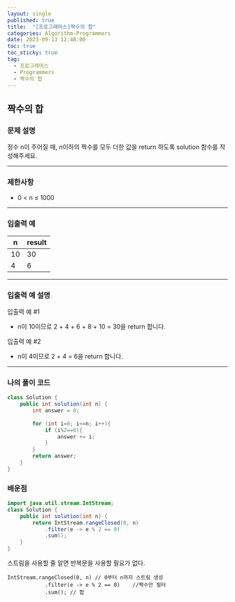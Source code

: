 ```yaml
---
layout: single
published: true
title:  "[프로그래머스]짝수의 합"
categories: Algorithm-Programmers
date: 2023-09-13 12:48:00
toc: true
toc_sticky: true
tag:   
  - 프로그래머스
  - Programmers
  - 짝수의 합
---
```


## 짝수의 합

### 문제 설명

정수 n이 주어질 때, n이하의 짝수를 모두 더한 값을 return 하도록 solution 함수를 작성해주세요.

----------------

### 제한사항

* 0 < n ≤ 1000

----------------

### 입출력 예



|n	|result|
|---|---|
|10	|30|
|4	|6|

  
----------------
### 입출력 예 설명

입출력 예 #1  

* n이 10이므로 2 + 4 + 6 + 8 + 10 = 30을 return 합니다.
  

입출력 예 #2  

* n이 4이므로 2 + 4 = 6을 return 합니다.



----------------

### 나의 풀이 코드

```java
class Solution {
    public int solution(int n) {
        int answer = 0;
        
        for (int i=0; i<=n; i++){
            if (i%2==0){
                answer += i;
            }
        }
        return answer;
    }
}
```
<p>

</p>



### 배운점

```java
import java.util.stream.IntStream;
class Solution {
    public int solution(int n) {
        return IntStream.rangeClosed(0, n)
            .filter(e -> e % 2 == 0)
            .sum();
    }
}
```

<p>
스트림을 사용할 줄 알면 반복문을 사용할 필요가 없다.
</p>

```
IntStream.rangeClosed(0, n) // 0부터 n까지 스트림 생성  
            .filter(e -> e % 2 == 0)    //짝수만 필터  
            .sum(); // 합   
```